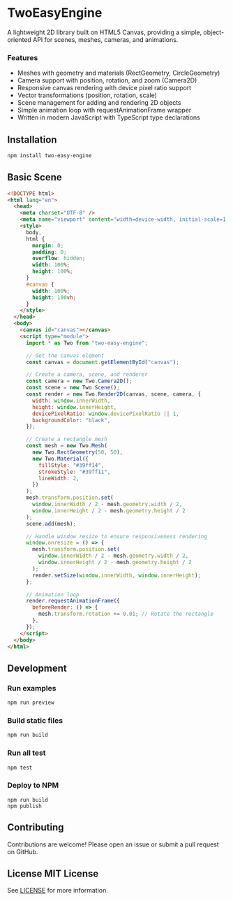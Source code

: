 # TwoEasyEngine

A lightweight 2D library built on HTML5 Canvas, providing a simple, object-oriented API for scenes, meshes, cameras, and animations.

### Features
- Meshes with geometry and materials (RectGeometry, CircleGeometry)
- Camera support with position, rotation, and zoom (Camera2D)
- Responsive canvas rendering with device pixel ratio support
- Vector transformations (position, rotation, scale)
- Scene management for adding and rendering 2D objects
- Simple animation loop with requestAnimationFrame wrapper
- Written in modern JavaScript with TypeScript type declarations

## Installation
```bash
npm install two-easy-engine
```

## Basic Scene

```html
<!DOCTYPE html>
<html lang="en">
  <head>
    <meta charset="UTF-8" />
    <meta name="viewport" content="width=device-width, initial-scale=1.0" />
    <style>
      body,
      html {
        margin: 0;
        padding: 0;
        overflow: hidden;
        width: 100%;
        height: 100%;
      }
      #canvas {
        width: 100%;
        height: 100vh;
      }
    </style>
  </head>
  <body>
    <canvas id="canvas"></canvas>
    <script type="module">
      import * as Two from "two-easy-engine";

      // Get the canvas element
      const canvas = document.getElementById("canvas");

      // Create a camera, scene, and renderer
      const camera = new Two.Camera2D();
      const scene = new Two.Scene();
      const render = new Two.Render2D(canvas, scene, camera, {
        width: window.innerWidth,
        height: window.innerHeight,
        devicePixelRatio: window.devicePixelRatio || 1,
        backgroundColor: "black",
      });

      // Create a rectangle mesh
      const mesh = new Two.Mesh(
        new Two.RectGeometry(50, 50),
        new Two.Material({
          fillStyle: "#39ff14",
          strokeStyle: "#39ff11",
          lineWidth: 2,
        })
      );
      mesh.transform.position.set(
        window.innerWidth / 2 - mesh.geometry.width / 2,
        window.innerHeight / 2 - mesh.geometry.height / 2
      );
      scene.add(mesh);

      // Handle window resize to ensure responsiveness rendering
      window.onresize = () => {
        mesh.transform.position.set(
          window.innerWidth / 2 - mesh.geometry.width / 2,
          window.innerHeight / 2 - mesh.geometry.height / 2
        );
        render.setSize(window.innerWidth, window.innerHeight);
      };

      // Animation loop
      render.requestAnimationFrame({
        beforeRender: () => {
          mesh.transform.rotation += 0.01; // Rotate the rectangle
        },
      });
    </script>
  </body>
</html>
```

## Development

### Run examples

```bash
npm run preview
```

### Build static files

```bash
npm run build
```

### Run all test

```bash
npm test
```

### Deploy to NPM
```
npm run build
npm publish
```

## Contributing
Contributions are welcome! Please open an issue or submit a pull request on GitHub.

## License MIT License
See [LICENSE](./LICENSE) for more information.
